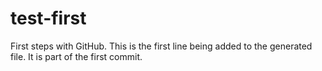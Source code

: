 # test-first
First steps with GitHub.
This is the first line being added to the generated file. It is part of the first commit. 
